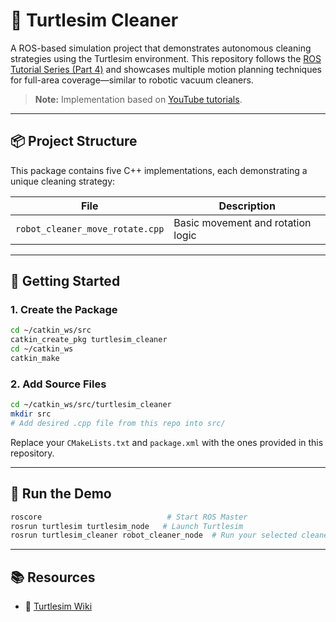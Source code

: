 
# 🐢 Turtlesim Cleaner

A ROS-based simulation project that demonstrates autonomous cleaning strategies using the Turtlesim environment. This repository follows the [ROS Tutorial Series (Part 4)](https://www.youtube.com/playlist?list=PLSzYQGCXRW1HLWHdJ7ehZPA-nn7R9UKPa) and showcases multiple motion planning techniques for full-area coverage—similar to robotic vacuum cleaners.

>  **Note:**  Implementation based on [YouTube tutorials](https://www.youtube.com/playlist?list=PLSzYQGCXRW1HLWHdJ7ehZPA-nn7R9UKPa).

---

## 📦 Project Structure

This package contains five C++ implementations, each demonstrating a unique cleaning strategy:

| File | Description |
|------|-------------|
| `robot_cleaner_move_rotate.cpp` | Basic movement and rotation logic |

---

## 🚀 Getting Started

### 1. Create the Package

```bash
cd ~/catkin_ws/src
catkin_create_pkg turtlesim_cleaner
cd ~/catkin_ws
catkin_make
```

### 2. Add Source Files

```bash
cd ~/catkin_ws/src/turtlesim_cleaner
mkdir src
# Add desired .cpp file from this repo into src/
```

Replace your `CMakeLists.txt` and `package.xml` with the ones provided in this repository.

---

## 🧪 Run the Demo

```bash
roscore                            # Start ROS Master
rosrun turtlesim turtlesim_node   # Launch Turtlesim
rosrun turtlesim_cleaner robot_cleaner_node  # Run your selected cleaner
```

---

## 📚 Resources

- 🐢 [Turtlesim Wiki](http://wiki.ros.org/turtlesim)
